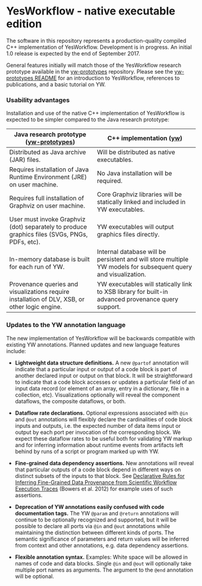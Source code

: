 # YesWorkflow - native executable edition

The software in this repository represents a production-quality compiled C++ implementation of YesWorkflow.  Development is in progress.  An initial 1.0 release is expected by the end of September 2017.

General features initially will match those of the YesWorkflow research prototype
available in the [yw-prototypes](https://github.com/yesworkflow-org/yw-prototypes) repository.
Please see the [yw-prototypes README](https://github.com/yesworkflow-org/yw-prototypes/blob/master/README.md) for an introduction to YesWorkflow, references to publications, and a basic tutorial on YW.

### Usability advantages

Installation and use of the native C++ implementation of YesWorkflow is expected to be simpler compared to the Java research prototype:

Java research prototype ([yw-prototypes](https://github.com/yesworkflow-org/yw-prototypes)) | C++ implementation ([yw](https://github.com/yesworkflow-org/yw))
----------------------------------------|------------------------
Distributed as Java archive (JAR) files. | Will be distributed as native executables.
Requires installation of Java Runtime Environment (JRE) on user machine. | No Java installation will be required.
Requires full installation of Graphviz on user machine. | Core Graphviz libraries will be statically linked and included in YW executables.
User must invoke Graphviz (dot) separately to produce graphics files (SVGs, PNGs, PDFs, etc). | YW executables will output graphics files directly.
In-memory database is built for each run of YW. | Internal database will be persistent and will store multiple YW models for subsequent query and visualization.
Provenance queries and visualizations require installation of DLV, XSB, or other logic engine. | YW executables will statically link to XSB library for built-in advanced provenance query support.

### Updates to the YW annotation language

The new implementation of YesWorkflow will be backwards compatible with existing YW annotations. Planned updates and new language features include:

* **Lightweight data structure definitions.** A new `@partof` annotation will indicate that a particular input or output of a code block is part of another declared input or output on that block.  It will be straightforward to indicate that a code block accesses or updates a particular field of an input data record (or element of an array, entry in a dictionary, file in a collection, etc).  Visualizations optionally will reveal the component dataflows, the composite dataflows, or both.

* **Dataflow rate declarations.**  Optional expressions associated with `@in` and `@out` annotations will flexibly declare the cardinalities of code block inputs and outputs, i.e. the expected number of data items input or output by each port per invocation of the corresponding block.  We expect these dataflow rates to be useful both for validating YW markup and for inferring information about runtime events from artifacts left behind by runs of a script or program marked up with YW.

* **Fine-grained data dependency assertions.**  New annotations will reveal that particular outputs of a code block depend in different ways on distinct subsets of the inputs to that block.  See [Declarative Rules for Inferring Fine-Grained Data Provenance from Scientific Workflow Execution Traces](https://link.springer.com/chapter/10.1007%2F978-3-642-34222-6_7) (Bowers et al. 2012) for example uses of such assertions.

* **Deprecation of YW annotations easily confused with code documentation tags.**  The YW `@param` and `@return` annotations will continue to be optionally recognized and supported, but it will be possible to declare all ports via `@in` and `@out` annotations while maintaining the distinction between different kinds of ports.  The semantic significance of parameters and return values will be inferred from context and other annotations, e.g. data dependency assertions.

* **Flexible annotation syntax.**  Examples:  White space will be allowed in names of code and data blocks. Single `@in` and `@out` will optionally take multiple port names as arguments. The argument to the `@end` annotation will be optional.
